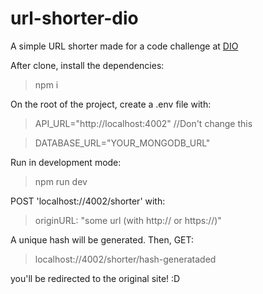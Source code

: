 # url-shorter-dio

A simple URL shorter made for a code challenge at [DIO](https://www.dio.me/)

After clone, install the dependencies:
>npm i

On the root of the project, create a .env file with:
>API_URL="http://localhost:4002" //Don't change this

>DATABASE_URL="YOUR_MONGODB_URL"

Run in development mode:
>npm run dev

POST 'localhost://4002/shorter' with:
>originURL: "some url (with http:// or https://)"

A unique hash will be generated. Then, GET:   
>localhost://4002/shorter/hash-generataded

you'll be redirected to the original site! :D
